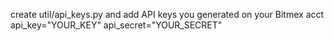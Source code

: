 create util/api_keys.py and add API keys you generated on your Bitmex acct
api_key="YOUR_KEY"
api_secret="YOUR_SECRET"
